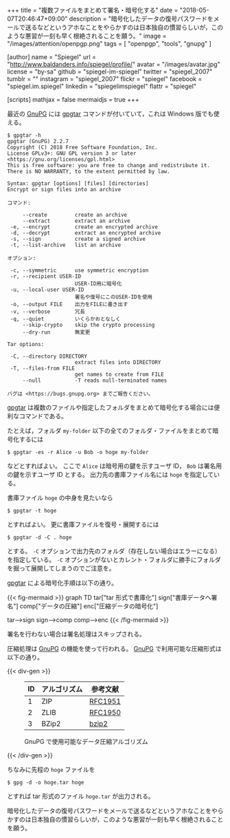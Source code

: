 +++
title = "複数ファイルをまとめて署名・暗号化する"
date = "2018-05-07T20:46:47+09:00"
description = "暗号化したデータの復号パスワードをメールで送るなどというアホなことをやらかすのは日本独自の慣習らしいが，このような悪習が一刻も早く根絶されることを願う。"
image = "/images/attention/openpgp.png"
tags = [ "openpgp", "tools", "gnupg" ]

[author]
  name      = "Spiegel"
  url       = "http://www.baldanders.info/spiegel/profile/"
  avatar    = "/images/avatar.jpg"
  license   = "by-sa"
  github    = "spiegel-im-spiegel"
  twitter   = "spiegel_2007"
  tumblr    = ""
  instagram = "spiegel_2007"
  flickr    = "spiegel"
  facebook  = "spiegel.im.spiegel"
  linkedin  = "spiegelimspiegel"
  flattr    = "spiegel"

[scripts]
  mathjax = false
  mermaidjs = true
+++

最近の [GnuPG] には [gpgtar] コマンドが付いていて，これは Windows 版でも使える。

```text
$ gpgtar -h
gpgtar (GnuPG) 2.2.7
Copyright (C) 2018 Free Software Foundation, Inc.
License GPLv3+: GNU GPL version 3 or later <https://gnu.org/licenses/gpl.html>
This is free software: you are free to change and redistribute it.
There is NO WARRANTY, to the extent permitted by law.

Syntax: gpgtar [options] [files] [directories]
Encrypt or sign files into an archive

コマンド:

     --create         create an archive
     --extract        extract an archive
 -e, --encrypt        create an encrypted archive
 -d, --decrypt        extract an encrypted archive
 -s, --sign           create a signed archive
 -t, --list-archive   list an archive

オプション:

 -c, --symmetric      use symmetric encryption
 -r, --recipient USER-ID
                      USER-ID用に暗号化
 -u, --local-user USER-ID
                      署名や復号にこのUSER-IDを使用
 -o, --output FILE    出力をFILEに書き出す
 -v, --verbose        冗長
 -q, --quiet          いくらかおとなしく
     --skip-crypto    skip the crypto processing
     --dry-run        無変更

Tar options:

 -C, --directory DIRECTORY
                      extract files into DIRECTORY
 -T, --files-from FILE
                      get names to create from FILE
     --null           -T reads null-terminated names

バグは <https://bugs.gnupg.org> までご報告ください。
```

[gpgtar] は複数のファイルや指定したフォルダをまとめて暗号化する場合には便利なコマンドである。

たとえば，フォルダ `my-folder` 以下の全てのフォルダ・ファイルをまとめて暗号化するには

```text
$ gpgtar -es -r Alice -u Bob -o hoge my-folder
```

などとすればよい。
ここで `Alice` は暗号用の鍵を示すユーザ ID， `Bob` は署名用の鍵を示すユーザ ID とする。
出力先の書庫ファイル名には `hoge` を指定している。

書庫ファイル `hoge` の中身を見たいなら

```text
$ gpgtar -t hoge
```

とすればよい。
更に書庫ファイルを復号・展開するには

```text
$ gpgtar -d -C . hoge
```

とする。
`-C` オプションで出力先のフォルダ（存在しない場合はエラーになる）を指定している。
`-C` オプションがないとカレント・フォルダに勝手にフォルダを掘って展開してしまうのでご注意を。

[gpgtar] による暗号化手順は以下の通り。

{{< fig-mermaid >}}
graph TD
  tar["tar 形式で書庫化"]
  sign["書庫データへ署名"]
  comp["データの圧縮"]
  enc["圧縮データの暗号化"]

  tar-->sign
  sign-->comp
  comp-->enc
{{< /fig-mermaid >}}

署名を行わない場合は署名処理はスキップされる。

圧縮処理は [GnuPG] の機能を使って行われる。
[GnuPG] で利用可能な圧縮形式は以下の通り。

{{< div-gen >}}
<figure>
<table>
<thead>
<tr><th>ID</th><th>アルゴリズム</th><th>参考文献</th></tr>
</thead>
<tbody>
<tr>
<td class='right'>1</td>
<td class="nowrap">ZIP</td>
<td><a href="https://tools.ietf.org/html/rfc1951">RFC1951</a></td>
</tr><tr>
<td class='right'>2</td>
<td class="nowrap">ZLIB</td>
<td><a href="https://tools.ietf.org/html/rfc1950">RFC1950</a></td>
</tr><tr>
<td class='right'>3</td>
<td class="nowrap">BZip2</td>
<td><a href="http://www.bzip.org/">bzip2</a></td>
</tr>
</tbody>
</table>
<figcaption>GnuPG で使用可能なデータ圧縮アルゴリズム</figcaption>
</figure>
{{< /div-gen >}}

ちなみに先程の `hoge` ファイルを


```text
$ gpg -d -o hoge.tar hoge
```

とすれば tar 形式のファイル `hoge.tar` が出力される。

暗号化したデータの復号パスワードをメールで送るなどというアホなことをやらかすのは日本独自の慣習らしいが，このような悪習が一刻も早く根絶されることを願う。

[GnuPG]: https://gnupg.org/ "The GNU Privacy Guard"
[gpgtar]: https://www.gnupg.org/documentation/manuals/gnupg/gpgtar.html "Using the GNU Privacy Guard: gpgtar"

